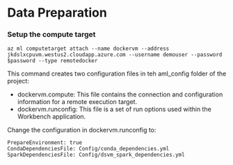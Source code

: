 # Data Preparation


### Setup the compute target 

```
az ml computetarget attach --name dockervm --address jkdslxcpuvm.westus2.cloudapp.azure.com --username demouser --password $password --type remotedocker
```

This command creates two configuration files in teh aml_config folder of the project:
- dockervm.compute: This file contains the connection and configuration information for a remote execution target.
- dockervm.runconfig: This file is a set of run options used within the Workbench application.

Change the configuration in dockervm.runconfig to:

```
PrepareEnvironment: true 
CondaDependenciesFile: Config/conda_dependencies.yml 
SparkDependenciesFile: Config/dsvm_spark_dependencies.yml
```



